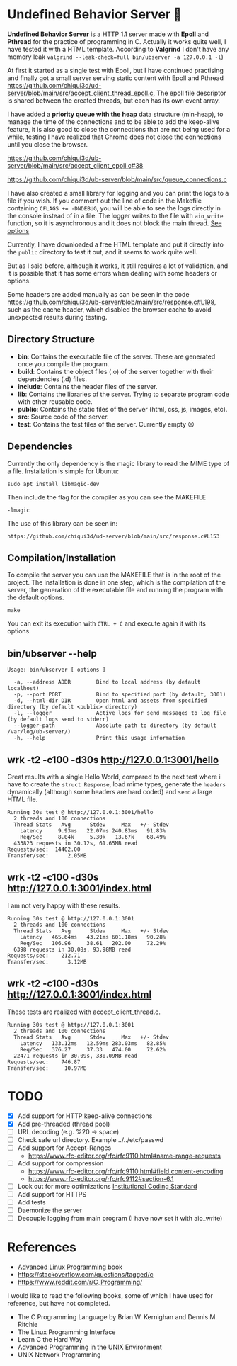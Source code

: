 # Undefined Behavior Server 👀

**Undefined Behavior Server** is a HTTP 1.1 server made with **Epoll** and **Pthread** for the practice of programming in C. Actually it works quite well, I have tested it with a HTML template. According to **Valgrind** I don't have any memory leak `valgrind --leak-check=full bin/ubserver -a 127.0.0.1 -l`)

At first it started as a single test with Epoll, but I have continued practising and finally got a small server serving static content with Epoll and Pthread https://github.com/chiqui3d/ud-server/blob/main/src/accept_client_thread_epoll.c, The epoll file descriptor is shared between the created threads, but each has its own event array.

I have added a **priority queue with the heap** data structure (min-heap), to manage the time of the connections and to be able to add the keep-alive feature, it is also good to close the connections that are not being used for a while, testing I have realized that Chrome does not close the connections until you close the browser.

https://github.com/chiqui3d/ub-server/blob/main/src/accept_client_epoll.c#38

https://github.com/chiqui3d/ub-server/blob/main/src/queue_connections.c

I have also created a small library for logging and you can print the logs to a file if you wish. If you comment out the line of code in the Makefile containing `CFLAGS += -DNDEBUG`, you will be able to see the logs directly in the console instead of in a file. The logger writes to the file with `aio_write` function, so it is asynchronous and it does not block the main thread. [See options](#binubserver---help)

Currently, I have downloaded a free HTML template and put it directly into the `public` directory to test it out, and it seems to work quite well.

But as I said before, although it works, it still requires a lot of validation, and it is possible that it has some errors when dealing with some headers or options.

Some headers are added manually as can be seen in the code https://github.com/chiqui3d/ub-server/blob/main/src/response.c#L198, such as the cache header, which disabled the browser cache to avoid unexpected results during testing.

## Directory Structure

* **bin**: Contains the executable file of the server. These are generated once you compile the program.
* **build**: Contains the object files (.o) of the server together with their dependencies (.d) files.
* **include**: Contains the header files of the server.
* **lib**: Contains the libraries of the server. Trying to separate program code with other reusable code.
* **public**: Contains the static files of the server (html, css, js, images, etc).
* **src**: Source code of the server.
* **test**: Contains the test files of the server. Currently empty 😫

## Dependencies
Currently the only dependency is the magic library to read the MIME type of a file. Installation is simple for Ubuntu:

```
sudo apt install libmagic-dev
```
Then include the flag for the compiler as you can see the MAKEFILE

```
-lmagic
```
The use of this library can be seen in:

    https://github.com/chiqui3d/ud-server/blob/main/src/response.c#L153


## Compilation/Installation

To compile the server you can use the MAKEFILE that is in the root of the project. The installation is done in one step, which is the compilation of the server, the generation of the executable file and running the program with the default options.

```
make
```
You can exit its execution with `CTRL + C` and execute again it with its options.

## bin/ubserver --help

```
Usage: bin/ubserver [ options ]

  -a, --address ADDR        Bind to local address (by default localhost)
  -p, --port PORT           Bind to specified port (by default, 3001)
  -d, --html-dir DIR        Open html and assets from specified directory (by default <public> directory)
  -l, --logger              Active logs for send messages to log file (by default logs send to stderr)
  --logger-path             Absolute path to directory (by default /var/log/ub-server/)
  -h, --help                Print this usage information

```
##  wrk -t2 -c100 -d30s http://127.0.0.1:3001/hello
Great results with a single Hello World, compared to the next test where i have to create the `struct Response`, load mime types, generate the `headers` dynamically (although some headers are hard coded) and `send` a large HTML file.

```
Running 30s test @ http://127.0.0.1:3001/hello
  2 threads and 100 connections
  Thread Stats   Avg      Stdev     Max   +/- Stdev
    Latency     9.93ms   22.07ms 240.83ms   91.83%
    Req/Sec     8.04k     5.30k   13.67k    68.49%
  433823 requests in 30.12s, 61.65MB read
Requests/sec:  14402.00
Transfer/sec:      2.05MB

```

##  wrk -t2 -c100 -d30s http://127.0.0.1:3001/index.html
I am not very happy with these results.

```
Running 30s test @ http://127.0.0.1:3001
  2 threads and 100 connections
  Thread Stats   Avg      Stdev     Max   +/- Stdev
    Latency   465.64ms   43.21ms 601.18ms   90.28%
    Req/Sec   106.96     38.61   202.00     72.29%
  6398 requests in 30.08s, 93.98MB read
Requests/sec:    212.71
Transfer/sec:      3.12MB

```
##  wrk -t2 -c100 -d30s http://127.0.0.1:3001/index.html
These tests are realized with accept_client_thread.c.
```
Running 30s test @ http://127.0.0.1:3001
  2 threads and 100 connections
  Thread Stats   Avg      Stdev     Max   +/- Stdev
    Latency   133.12ms   12.59ms 283.03ms   82.85%
    Req/Sec   376.27     37.33   474.00     72.62%
  22471 requests in 30.09s, 330.09MB read
Requests/sec:    746.87
Transfer/sec:     10.97MB
```

# TODO

* [x] Add support for HTTP keep-alive connections
* [x] Add pre-threaded (thread pool)
* [ ] URL decoding (e.g. %20 -> space)
* [ ] Check safe url directory. Example ../../etc/passwd
* [ ] Add support for Accept-Ranges 
     * https://www.rfc-editor.org/rfc/rfc9110.html#name-range-requests
* [ ] Add support for compression
     * https://www.rfc-editor.org/rfc/rfc9110.html#field.content-encoding
     * https://www.rfc-editor.org/rfc/rfc9112#section-6.1
* [ ] Look out for more optimizations [Institutional Coding Standard](https://yurichev.com/mirrors/C/JPL_Coding_Standard_C.pdf)
* [ ] Add support for HTTPS
* [ ] Add tests
* [ ] Daemonize the server
* [ ] Decouple logging from main program (I have now set it with aio_write)

# References

* [Advanced Linux Programming book](https://mentorembedded.github.io/advancedlinuxprogramming/)
* https://stackoverflow.com/questions/tagged/c
* https://www.reddit.com/r/C_Programming/

I would like to read the following books, some of which I have used for reference, but have not completed.

* The C Programming Language by Brian W. Kernighan and Dennis M. Ritchie 
* The Linux Programming Interface
* Learn C the Hard Way
* Advanced Programming in the UNIX Environment
* UNIX Network Programming